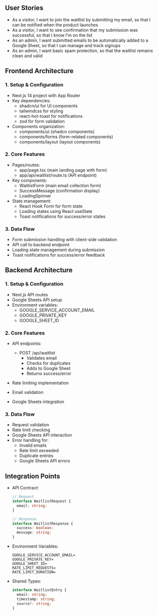 ## User Stories

- As a visitor, I want to join the waitlist by submitting my email, so that I can be notified when the product launches
- As a visitor, I want to see confirmation that my submission was successful, so that I know I'm on the list
- As an admin, I want submitted emails to be automatically added to a Google Sheet, so that I can manage and track signups
- As an admin, I want basic spam protection, so that the waitlist remains clean and valid

## Frontend Architecture

### 1. Setup & Configuration

- Next.js 14 project with App Router
- Key dependencies:
  - shadcn/ui for UI components
  - tailwindcss for styling
  - react-hot-toast for notifications
  - zod for form validation
- Components organization:
  - components/ui (shadcn components)
  - components/forms (form-related components)
  - components/layout (layout components)

### 2. Core Features

- Pages/routes:
  - app/page.tsx (main landing page with form)
  - app/api/waitlist/route.ts (API endpoint)
- Key components:
  - WaitlistForm (main email collection form)
  - SuccessMessage (confirmation display)
  - LoadingSpinner
- State management:
  - React Hook Form for form state
  - Loading states using React useState
  - Toast notifications for success/error states

### 3. Data Flow

- Form submission handling with client-side validation
- API call to backend endpoint
- Loading state management during submission
- Toast notifications for success/error feedback

## Backend Architecture

### 1. Setup & Configuration

- Next.js API routes
- Google Sheets API setup
- Environment variables:
  - GOOGLE_SERVICE_ACCOUNT_EMAIL
  - GOOGLE_PRIVATE_KEY
  - GOOGLE_SHEET_ID

### 2. Core Features

- API endpoints:

  - POST /api/waitlist
    - Validates email
    - Checks for duplicates
    - Adds to Google Sheet
    - Returns success/error

- Rate limiting implementation
- Email validation
- Google Sheets integration

### 3. Data Flow

- Request validation
- Rate limit checking
- Google Sheets API interaction
- Error handling for:
  - Invalid emails
  - Rate limit exceeded
  - Duplicate entries
  - Google Sheets API errors

## Integration Points

- API Contract:

  ```typescript
  // Request
  interface WaitlistRequest {
    email: string;
  }

  // Response
  interface WaitlistResponse {
    success: boolean;
    message: string;
  }
  ```

- Environment Variables:

  ```env
  GOOGLE_SERVICE_ACCOUNT_EMAIL=
  GOOGLE_PRIVATE_KEY=
  GOOGLE_SHEET_ID=
  RATE_LIMIT_REQUESTS=
  RATE_LIMIT_DURATION=
  ```

- Shared Types:
  ```typescript
  interface WaitlistEntry {
    email: string;
    timestamp: string;
    source?: string;
  }
  ```
